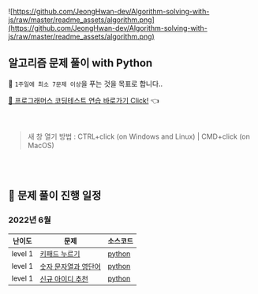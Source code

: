 
![https://github.com/JeongHwan-dev/Algorithm-solving-with-js/raw/master/readme_assets/algorithm.png](https://github.com/JeongHwan-dev/Algorithm-solving-with-js/raw/master/readme_assets/algorithm.png)

## **알고리즘 문제 풀이 with Python**


🎯 `1주일에 최소 7문제 이상`을 푸는 것을 목표로 합니다..
  
  
[🔗 프로그래머스 코딩테스트 연습 바로가기 Click!](https://programmers.co.kr/learn/challenges) 👈  
<br>
<br> 
  
> 새 창 열기 방법 : CTRL+click (on Windows and Linux) | CMD+click (on MacOS)  
<br>
<br>

## **📅 문제 풀이 진행 일정**

### **2022년 6월**

| 난이도 | 문제 | 소스코드 |
| --- | --- | --- |
| level 1 | [키패드 누르기](https://programmers.co.kr/learn/courses/30/lessons/67256) | [python](https://github.com/ehghksvjscl/Python-Algorithm/blob/master/%ED%94%84%EB%A1%9C%EA%B7%B8%EB%9E%98%EB%A8%B8%EC%8A%A4/%EC%88%AB%EC%9E%90_%EB%AC%B8%EC%9E%90%EC%97%B4_%EC%98%81%EB%8B%A8%EC%96%B4.py) |
| level 1 | [숫자 문자열과 영단어](https://programmers.co.kr/learn/courses/30/lessons/72410) | [python](https://github.com/ehghksvjscl/Python-Algorithm/blob/master/%ED%94%84%EB%A1%9C%EA%B7%B8%EB%9E%98%EB%A8%B8%EC%8A%A4/%ED%82%A4%ED%8C%A8%EB%93%9C_%EB%88%84%EB%A5%B4%EA%B8%B0.py) |
| level 1 | [신규 아이디 추천](https://programmers.co.kr/learn/courses/30/lessons/81301) | [python](https://github.com/ehghksvjscl/Python-Algorithm/blob/master/%ED%94%84%EB%A1%9C%EA%B7%B8%EB%9E%98%EB%A8%B8%EC%8A%A4/%ED%82%A4%ED%8C%A8%EB%93%9C_%EB%88%84%EB%A5%B4%EA%B8%B0.py) |
